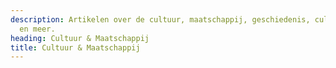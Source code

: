 ```yaml
---
description: Artikelen over de cultuur, maatschappij, geschiedenis, cultuur, kunst,
  en meer.
heading: Cultuur & Maatschappij
title: Cultuur & Maatschappij
---
```


